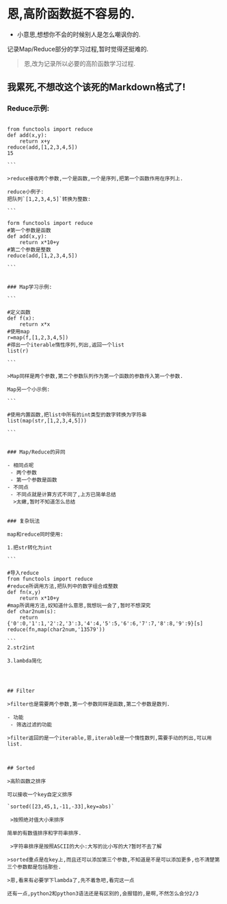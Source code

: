 # 恩,高阶函数挺不容易的.

- 小意思,想想你不会的时候别人是怎么嘲讽你的.

记录Map/Reduce部分的学习过程,暂时觉得还挺难的.

>恩,改为记录所以必要的高阶函数学习过程.

## 我累死,不想改这个该死的Markdown格式了!


### Reduce示例:

````

from functools import reduce
def add(x,y):
	return x+y
reduce(add,[1,2,3,4,5])
15

```

>reduce接收两个参数,一个是函数,一个是序列,把第一个函数作用在序列上.

reduce小例子:
把队列`[1,2,3,4,5]`转换为整数:

```

form functools import reduce
#第一个参数是函数
def add(x,y):
	return x*10+y
#第二个参数是整数
reduce(add,[1,2,3,4,5])

```


### Map学习示例:

```

#定义函数
def f(x):
	return x*x
#使用map
r=map(f,[1,2,3,4,5])
#得出一个iterable惰性序列,列出,返回一个list
list(r)

```

>Map同样是两个参数,第二个参数队列作为第一个函数的参数传入第一个参数.

Map另一个小示例:

```

#使用内置函数,把list中所有的int类型的数字转换为字符串
list(map(str,[1,2,3,4,5]))

```


### Map/Reduce的异同

- 相同点呢
 - 两个参数
 - 第一个参数是函数
- 不同点
 - 不同点就是计算方式不同了,上方已简单总结
  >太嫩,暂时不知道怎么总结


### 复杂玩法

map和reduce同时使用: 

1.把str转化为int

```

#导入reduce
from functools import reduce
#reduce所调用方法,把队列中的数字组合成整数
def fn(x,y)
	return x*10+y
#map所调用方法,奴知道什么意思,我想玩一会了,暂时不想深究
def char2num(s):
	return {'0':0,'1':1,'2':2,'3':3,'4':4,'5':5,'6':6,'7':7,'8':8,'9':9}[s]
reduce(fn,map(char2num,'13579'))

```
2.str2int

3.lambda简化




## Filter

>filter也是需要两个参数,第一个参数同样是函数,第二个参数是数列.

- 功能
 - 筛选过滤的功能

>filter返回的是一个iterable,恩,iterable是一个惰性数列,需要手动的列出,可以用list.



## Sorted

>高阶函数之排序

可以接收一个key自定义排序

`sorted([23,45,1,-11,-33],key=abs)`

 >按照绝对值大小来排序

简单的有数值排序和字符串排序.

 >字符串排序是按照ASCII的大小:大写的比小写的大?暂时不去了解

>sorted重点是在key上,而且还可以添加第三个参数,不知道是不是可以添加更多,也不清楚第三个参数都是包括那些.

>恩,看来有必要学下lambda了,先不着急吧,看完这一点

还有一点,python2和python3语法还是有区别的,会报错的,是啊,不然怎么会分2/3

